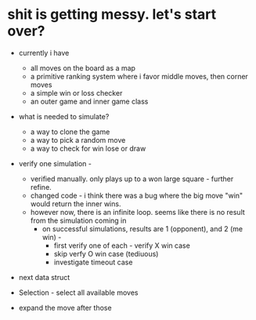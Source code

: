 # shit is getting messy. let's start over?

- currently i have
  - all moves on the board as a map
  - a primitive ranking system where i favor middle moves, then corner moves
  - a simple win or loss checker
  - an outer game and inner game class

- what is needed to simulate?
  - a way to clone the game
  - a way to pick a random move
  - a way to check for win lose or draw

- verify one simulation -
  - verified manually.  only plays up to a won large square - further refine.
  - changed code - i think there was a bug where the big move "win" would return the inner wins.
  - however now, there is an infinite loop.  seems like there is no result from the simulation coming in
    - on successful simulations, results are 1 (opponent), and 2 (me win) -
      - first verify one of each - verify X win case
      - skip verfy O win case (tediuous)
      - investigate timeout case

- next data struct
- Selection - select all available moves
- expand the move after those
